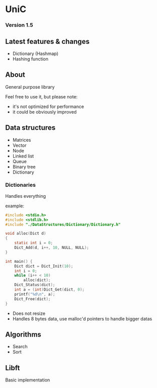 # UniC

### Version 1.5

## Latest features & changes

- Dictionary (Hashmap)
- Hashing function

## About

General purpose library

Feel free to use it, but please note:

- it's not optimized for performance
- it could be obviously improved

## Data structures

- Matrices
- Vector
- Node
- Linked list
- Queue
- Binary tree
- Dictionary

### Dictionaries

Handles everything

example:

```c
#include <stdio.h>
#include <stdlib.h>
#include "./DataStructures/Dictionary/Dictionary.h"

void alloc(Dict d)
{
	static int i = 0;
	Dict_Add(d, i++, 10, NULL, NULL);
}

int main() {
	Dict dict = Dict_Init(10);
	int i = 0;
	while (i++ < 10)
		alloc(dict);
	Dict_Status(dict);
	int a = (int)Dict_Get(dict, 0);
	printf("%d\n", a);
	Dict_Free(dict);
}

```

- Does not resize
- Handles 8 bytes data, use malloc'd pointers to handle bigger datas

## Algorithms

- Search
- Sort

## Libft

Basic implementation

